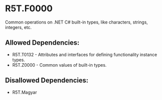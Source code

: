 # R5T.F0000
Common operations on .NET C# built-in types, like characters, strings, integers, etc.


## Allowed Dependencies:

* R5T.T0132 - Attributes and interfaces for defining functionality instance types.
* R5T.Z0000 - Common values of built-in types.


## Disallowed Dependencies:

* R5T.Magyar

